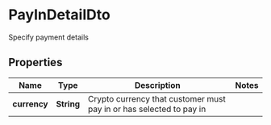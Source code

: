 

# PayInDetailDto

Specify payment details

## Properties

| Name | Type | Description | Notes |
|------------ | ------------- | ------------- | -------------|
|**currency** | **String** | Crypto currency that customer must pay in or has selected to pay in |  |



